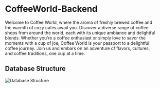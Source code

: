 # CoffeeWorld-Backend

Welcome to Coffee World, where the aroma of freshly brewed coffee and the warmth of cozy cafes await you. Discover a diverse range of coffee shops from around the world, each with its unique ambiance and delightful blends. Whether you're a coffee enthusiast or simply love to savor the moments with a cup of joe, Coffee World is your passport to a delightful coffee journey. Join us and embark on an adventure of flavors, cultures, and coffee traditions, one cup at a time.

## Database Structure
![Database Structure](https://github.com/kindsundev/CoffeeWorld-Backend/assets/105474421/7fdc927d-e577-4f03-a6ea-0f220eb1e585)
